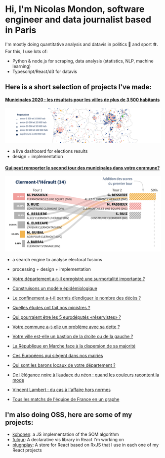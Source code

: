 # Hi, I'm Nicolas Mondon, software engineer and data journalist based in Paris

I'm mostly doing quantitative analysis and datavis in politics 👸 and sport ⚽️.  
For this, I use lots of:

+ Python & node.js for scraping, data analysis (statistics, NLP, machine learning)
+ Typescript/React/d3 for datavis


## Here is a short selection of projects I've made:

#### [Municipales 2020 : les résultats pour les villes de plus de 3 500 habitants](https://www.lefigaro.fr/fig-data/municipales-2020-live-t2/)
![](./images/1.png)
+ a live dashboard for elections results
+ design + implementation

#### [Qui peut remporter le second tour des municipales dans votre commune?](https://www.lefigaro.fr/fig-data/municipales-2020-fusions/)
![](./images/2.png)
+ a search engine to analyse electoral fusions
+ processing + design + implementation


+ [Votre département a-t-il enregistré une surmortalité importante ?](https://www.lefigaro.fr/fig-data/coronavirus-surmortalite/)
+ [Construisons un modèle épidémiologique](https://www.lefigaro.fr/fig-data/modele-compartimental/)
+ [Le confinement a-t-il permis d’endiguer le nombre des décès ?](https://www.lefigaro.fr/fig-data/bilan-confinement/)
+ [Quelles études ont fait nos ministres ?](https://www.lefigaro.fr/fig-data/etudes-gouvernement/)
+ [Qui pourraient être les 5 eurodéputés «réservistes» ?](https://www.lefigaro.fr/fig-data/eurodeputes-reservistes/)
+ [Votre commune a-t-elle un problème avec sa dette ?](https://www.lefigaro.fr/fig-data/dette-commune/)
+ [Votre ville est-elle un bastion de la droite ou de la gauche ?](https://www.lefigaro.fr/fig-data/bastions/)
+ [La République en Marche face à la dispersion de sa majorité](https://www.lefigaro.fr/fig-data/lrem-dispersion/)
+ [Ces Européens qui siègent dans nos mairies](https://www.lefigaro.fr/fig-data/europeens-elus-en-france/)
+ [Qui sont les barons locaux de votre département ?](https://www.lefigaro.fr/fig-data/longevite-maires/)
+ [De l’élégance noire à l’audace du néon : quand les couleurs racontent la mode](https://www.lefigaro.fr/fig-data/couleur-defiles/)
+ [Vincent Lambert : du cas à l'affaire hors normes](https://www.lefigaro.fr/fig-data/vincent-lambert/)
+ [Tous les matchs de l'équipe de France en un graphe](https://serac.io/matchs-edf/)

## I'm also doing OSS, here are some of my projects: 

+ [kohonen](https://github.com/seracio/kohonen): a JS implementation of the SOM algorithm
+ [fulgur](https://github.com/seracio/fulgur): A declarative vis library in React I'm working on
+ [plugnplay](https://github.com/seracio/plugnplay): A store for React based on RxJS that I use in each one of my React projects
